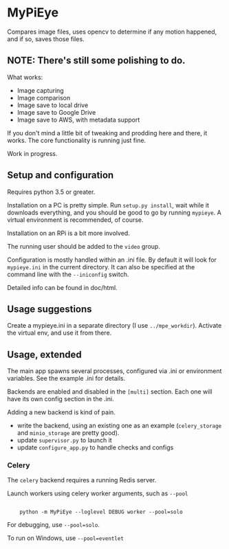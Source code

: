 # MyPiEye

Compares image files, uses opencv to determine if any motion happened, and if so, saves those files.

## NOTE: There's still some polishing to do.


What works:
 - Image capturing
 - Image comparison
 - Image save to local drive
 - Image save to Google Drive
 - Image save to AWS, with metadata support
 
 
If you don't mind a little bit of tweaking and prodding here and there, it works. The core functionality is
running just fine.

Work in progress.

## Setup and configuration

Requires python 3.5 or greater.

Installation on a PC is pretty simple. Run `setup.py install`, wait while it downloads everything, and
you should be good to go by running `mypieye`. A virtual environment is recommended, of course.

Installation on an RPi is a bit more involved.

The running user should be added to the ``video`` group.

Configuration is mostly handled within an .ini file. 
By default it will look for `mypieye.ini` in the current directory. It can also be specified at the command line with
the `--iniconfig` switch.

Detailed info can be found in doc/html.

## Usage suggestions

Create a mypieye.ini in a separate directory (I use `../mpe_workdir`).
Activate the virtual env, and use it from there.

## Usage, extended

The main app spawns several processes, configured via .ini or environment variables. See the example .ini for details.

Backends are enabled and disabled in the ``[multi]`` section. Each one will have its own config section in the .ini.

Adding a new backend is kind of pain.

 - write the backend, using an existing one as an example (``celery_storage`` and ``minio_storage`` are pretty good).
 - update ``supervisor.py`` to launch it
 - update ``configure_app.py`` to handle checks and configs 

### Celery
The `celery` backend requires a running Redis server. 

Launch workers using celery worker arguments, such as ``--pool``
```shell

    python -m MyPiEye --loglevel DEBUG worker --pool=solo

``` 

For debugging, use ``--pool=solo``. 

To run on Windows, use ``--pool=eventlet``



